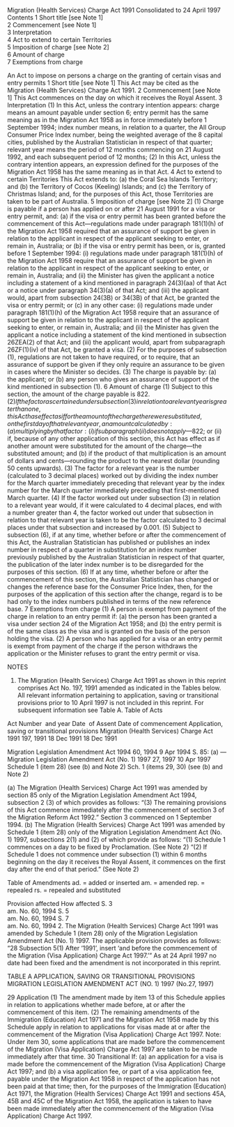 Migration (Health Services) Charge Act 1991
Consolidated to 24 April 1997
Contents
1	Short title [see Note 1]	
2	Commencement [see Note 1]	
3	Interpretation	
4	Act to extend to certain Territories	
5	Imposition of charge [see Note 2]	
6	Amount of charge	
7	Exemptions from charge	

An Act to impose on persons a charge on the granting of certain visas and entry permits
1  Short title [see Note 1]
This Act may be cited as the Migration (Health Services) Charge Act 1991.
2  Commencement [see Note 1]
This Act commences on the day on which it receives the Royal Assent.
3  Interpretation
	(1)	In this Act, unless the contrary intention appears:
charge means an amount payable under section 6;
entry permit has the same meaning as in the Migration Act 1958 as in force immediately before 1 September 1994;
index number means, in relation to a quarter, the All Group Consumer Price Index number, being the weighted average of the 8 capital cities, published by the Australian Statistician in respect of that quarter;
relevant year means the period of 12 months commencing on 21 August 1992, and each subsequent period of 12 months;
	(2)	In this Act, unless the contrary intention appears, an expression defined for the purposes of the Migration Act 1958 has the same meaning as in that Act.
4  Act to extend to certain Territories
This Act extends to:
	(a)	the Coral Sea Islands Territory; and
	(b)	the Territory of Cocos (Keeling) Islands; and
	(c)	the Territory of Christmas Island;
and, for the purposes of this Act, those Territories are taken to be part of Australia.
5  Imposition of charge [see Note 2]
	(1)	Charge is payable if a person has applied on or after 21 August 1991 for a visa or entry permit, and:
	(a)	if the visa or entry permit has been granted before the commencement of this Act—regulations made under paragraph 181(1)(h) of the Migration Act 1958 required that an assurance of support be given in relation to the applicant in respect of the applicant seeking to enter, or remain in, Australia; or
	(b)	if the visa or entry permit has been, or is, granted before 1 September 1994:
	(i)	regulations made under paragraph 181(1)(h) of the Migration Act 1958 require that an assurance of support be given in relation to the applicant in respect of the applicant seeking to enter, or remain in, Australia; and
	(ii)	the Minister has given the applicant a notice including a statement of a kind mentioned in paragraph 24(3)(aa) of that Act or a notice under paragraph 34(3)(a) of that Act; and
	(iii)	the applicant would, apart from subsection 24(3B) or 34(3B) of that Act, be granted the visa or entry permit; or
	(c)	in any other case:
	(i)	regulations made under paragraph 181(1)(h) of the Migration Act 1958 require that an assurance of support be given in relation to the applicant in respect of the applicant seeking to enter, or remain in, Australia; and
	(ii)	the Minister has given the applicant a notice including a statement of the kind mentioned in subsection 26ZEA(2) of that Act; and
	(iii)	the applicant would, apart from subparagraph 26ZF(1)(iv) of that Act, be granted a visa.
	(2)	For the purposes of subsection (1), regulations are not taken to have required, or to require, that an assurance of support be given if they only require an assurance to be given in cases where the Minister so decides.
	(3)	The charge is payable by:
	(a)	the applicant; or
	(b)	any person who gives an assurance of support of the kind mentioned in subsection (1).
6  Amount of charge
	(1)	Subject to this section, the amount of the charge payable is $822.
	(2)	If the factor ascertained under subsection (3) in relation to a relevant year is greater than one, this Act has effect as if for the amount of the charge there were substituted, on the first day of that relevant year, an amount calculated by:
	(a)	multiplying by that factor:
	(i)	if subparagraph (ii) does not apply—$822; or
	(ii)	if, because of any other application of this section, this Act has effect as if another amount were substituted for the amount of the charge—the substituted amount; and
	(b)	if the product of that multiplication is an amount of dollars and cents—rounding the product to the nearest dollar (rounding 50 cents upwards).
	(3)	The factor for a relevant year is the number (calculated to 3 decimal places) worked out by dividing the index number for the March quarter immediately preceding that relevant year by the index number for the March quarter immediately preceding that first-mentioned March quarter.
	(4)	If the factor worked out under subsection (3) in relation to a relevant year would, if it were calculated to 4 decimal places, end with a number greater than 4, the factor worked out under that subsection in relation to that relevant year is taken to be the factor calculated to 3 decimal places under that subsection and increased by 0.001.
	(5)	Subject to subsection (6), if at any time, whether before or after the commencement of this Act, the Australian Statistician has published or publishes an index number in respect of a quarter in substitution for an index number previously published by the Australian Statistician in respect of that quarter, the publication of the later index number is to be disregarded for the purposes of this section.
	(6)	If at any time, whether before or after the commencement of this section, the Australian Statistician has changed or changes the reference base for the Consumer Price Index, then, for the purposes of the application of this section after the change, regard is to be had only to the index numbers published in terms of the new reference base.
7  Exemptions from charge
	(1)	A person is exempt from payment of the charge in relation to an entry permit if:
	(a)	the person has been granted a visa under section 24 of the Migration Act 1958; and
	(b)	the entry permit is of the same class as the visa and is granted on the basis of the person holding the visa.
	(2)	A person who has applied for a visa or an entry permit is exempt from payment of the charge if the person withdraws the application or the Minister refuses to grant the entry permit or visa. 

NOTES
1. 	The Migration (Health Services) Charge Act 1991  as shown in this reprint comprises Act No. 197, 1991 amended as indicated in the Tables below.
	All relevant information pertaining to application, saving or transitional provisions prior to 10 April 1997 is not included in this reprint. For subsequent information see Table A.
Table of Acts

Act
Number  and year
Date  of Assent
Date of commencement
Application, saving or transitional provisions
Migration (Health Services) Charge Act 1991
197, 1991
18 Dec 1991
18 Dec 1991

Migration Legislation Amendment Act 1994
60, 1994
9 Apr 1994
S. 85: (a)
—
Migration Legislation Amendment Act (No. 1) 1997
27, 1997
10 Apr 1997
Schedule 1 (item 28) (see  (b) and Note 2)
Sch. 1 (items 29, 30) (see (b) and Note 2)


(a)	The Migration (Health Services) Charge Act 1991 was amended by section 85 only of the Migration Legislation Amendment Act 1994, subsection 2 (3) of which provides as follows:
	“(3)	The remaining provisions of this Act commence immediately after the commencement of section 3 of the Migration Reform Act 1992.”
	Section 3 commenced on 1 September 1994.
 (b)	The Migration (Health Services) Charge Act 1991 was amended by Schedule 1 (item 28) only of the Migration Legislation Amendment Act (No. 1) 1997,  subsections 2(1) and (2) of which provide as follows:
	“(1)	Schedule 1 commences on a day to be fixed by Proclamation. (See Note 2)
	“(2)	If Schedule 1 does not commence under subsection (1) within 6 months beginning on the day it receives the Royal Assent, it commences on the first day after the  end of that period.” (See  Note 2)

Table of Amendments
ad. = added or inserted      am. = amended      rep. = repealed      rs. = repealed and substituted

Provision affected
How affected
S. 3	
am. No. 60, 1994
S. 5	
am. No. 60, 1994
S. 7	
am. No. 60, 1994
2.	The Migration (Health Services) Charge Act 1991 was amended by Schedule 1 (item 28) only of the Migration  Legislation Amendment Act (No. 1) 1997. The applicable provision provides as follows:
“28	Subsection 5(1)
After ‘1991’, insert ‘and before the commencement of the Migration (Visa Application) Charge Act 1997.’”
As at 24 April 1997 no date had been fixed and the amendment is not incorporated in this reprint.

TABLE A 
APPLICATION, SAVING OR TRANSITIONAL PROVISIONS
MIGRATION LEGISLATION AMENDMENT ACT (NO. 1) 1997 (No.27, 1997)

29  Application
(1)	The amendment made by item 13 of this Schedule applies in relation to applications whether made before, at or after the commencement of this item.
(2)	The remaining amendments of the Immigration (Education) Act 1971 and the Migration Act 1958 made by this Schedule apply in relation to applications for visas made at or after the commencement of the Migration (Visa Application) Charge Act 1997.
Note:	Under item 30, some applications that are made before the commencement of the Migration (Visa Application) Charge Act 1997 are taken to be made immediately after that time.
30  Transitional
If:
	(a)	an application for a visa is made before the commencement of the Migration (Visa Application) Charge Act 1997; and 
	(b)	a visa application fee, or part of a visa application fee, payable under the Migration Act 1958  in respect of the application has not been paid at that time;
then, for the purposes of the Immigration (Education) Act 1971, the Migration (Health Services) Charge Act 1991 and sections 45A, 45B and 45C of the Migration Act 1958, the application is taken to have been made immediately after the commencement of the Migration (Visa Application) Charge Act 1997.


